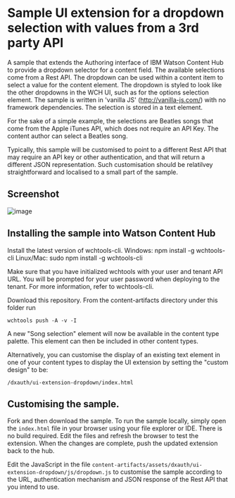 # Sample UI extension for a dropdown selection with values from a 3rd party API

A sample that extends the Authoring interface of IBM Watson Content Hub to provide a dropdown selector for a content field. The available selections come from a Rest API. The dropdown can be used within a content item to select a value for the content element. The dropdown is styled to look like the other dropdowns in the WCH UI, such as for the options selection element. The sample is written in 'vanilla JS' (http://vanilla-js.com/) with no framework dependencies. The selection is stored in a text element.

For the sake of a simple example, the selections are Beatles songs that come from the Apple iTunes API, which does not require an API Key. The content author can select a Beatles song.

Typically, this sample will be customised to point to a different Rest API that may require an API key or other authentication, and that will return a different JSON representation. Such customisation should be relatilvey straightforward and localised to a small part of the sample.

## Screenshot

![image](https://user-images.githubusercontent.com/7553535/42616018-0036bd60-85f0-11e8-8de9-6895b0c33003.png)

## Installing the sample into Watson Content Hub

Install the latest version of wchtools-cli. Windows: npm install -g wchtools-cli Linux/Mac: sudo npm install -g wchtools-cli

Make sure that you have initialized wchtools with your user and tenant API URL. You will be prompted for your user password when deploying to the tenant. For more information, refer to wchtools-cli.

Download this repository. From the content-artifacts directory under this folder run

```wchtools push -A -v -I```

A new "Song selection" element will now be available in the content type palette. This element can then be included in other content types.

Alternatively, you can customise the display of an existing text element in one of your content types to display the UI extension by setting the "custom design" to be:

```/dxauth/ui-extension-dropdown/index.html```

## Customising the sample.

Fork and then download the sample. To run the sample locally, simply open the ```index.html``` file in your browser using your file explorer or IDE. There is no build required. Edit the files and refresh the browser to test the extension. When the changes are complete, push the updated extension back to the hub.

Edit the JavaScript in the file ```content-artifacts/assets/dxauth/ui-extension-dropdown/js/dropdown.js``` to customise the sample according to the URL, authentication mechanism and JSON response of the Rest API that you intend to use.

